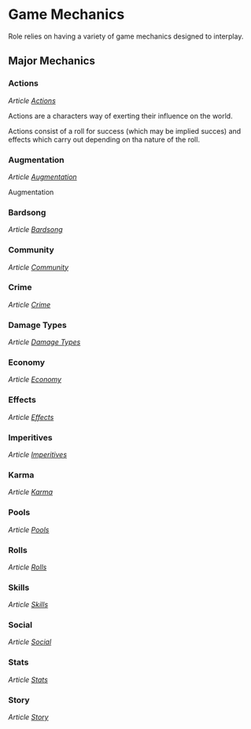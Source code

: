 # Game Mechanics

Role relies on having a variety of game mechanics designed to interplay.

## Major Mechanics

### Actions
*Article [Actions](actions.md)*

Actions are a characters way of exerting their influence on the world.

Actions consist of a roll for success (which may be implied succes) and effects which carry out depending on tha nature of the roll.

### Augmentation
*Article [Augmentation](augmentation.md)*

Augmentation 

### Bardsong
*Article [Bardsong](bardsong.md)*

### Community
*Article [Community](community.md)*

### Crime
*Article [Crime](crime.md)*

### Damage Types
*Article [Damage Types](damage-types.md)*

### Economy
*Article [Economy](economy.md)*

### Effects
*Article [Effects](effects.md)*

### Imperitives
*Article [Imperitives](imperitives.md)*

### Karma
*Article [Karma](karma.md)*

### Pools
*Article [Pools](pools.md)*

### Rolls
*Article [Rolls](rolls.md)*

### Skills
*Article [Skills](skills.md)*

### Social
*Article [Social](social.md)*

### Stats
*Article [Stats](stats.md)*

### Story
*Article [Story](story.md)*

